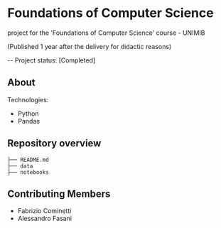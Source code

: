 # Foundations of Computer Science

project for the 'Foundations of Computer Science' course - UNIMIB

(Published 1 year after the delivery for didactic reasons)

-- Project status: [Completed]

## About

Technologies:

- Python
- Pandas

## Repository overview

```
├── README.md
├── data
├── notebooks
```

## Contributing Members

- Fabrizio Cominetti
- Alessandro Fasani